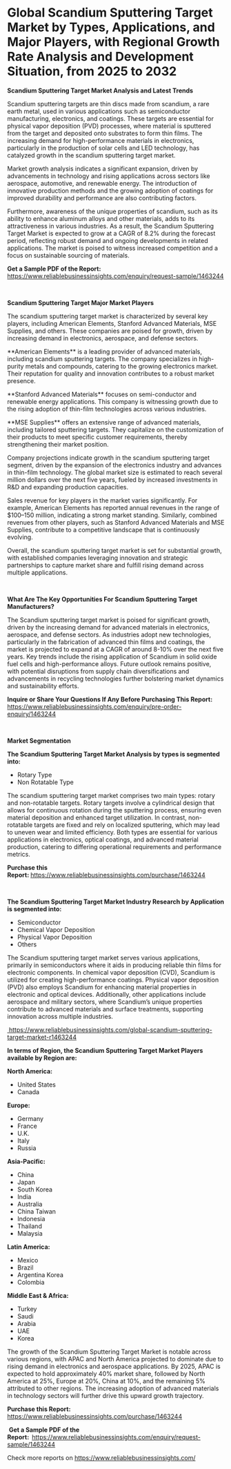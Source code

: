 <p><h1>Global Scandium Sputtering Target Market by Types, Applications, and Major Players, with Regional Growth Rate Analysis and Development Situation, from 2025 to 2032</h1></p><p><strong>Scandium Sputtering Target Market Analysis and Latest Trends</strong></p>
<p><p>Scandium sputtering targets are thin discs made from scandium, a rare earth metal, used in various applications such as semiconductor manufacturing, electronics, and coatings. These targets are essential for physical vapor deposition (PVD) processes, where material is sputtered from the target and deposited onto substrates to form thin films. The increasing demand for high-performance materials in electronics, particularly in the production of solar cells and LED technology, has catalyzed growth in the scandium sputtering target market.</p><p>Market growth analysis indicates a significant expansion, driven by advancements in technology and rising applications across sectors like aerospace, automotive, and renewable energy. The introduction of innovative production methods and the growing adoption of coatings for improved durability and performance are also contributing factors. </p><p>Furthermore, awareness of the unique properties of scandium, such as its ability to enhance aluminum alloys and other materials, adds to its attractiveness in various industries. As a result, the Scandium Sputtering Target Market is expected to grow at a CAGR of 8.2% during the forecast period, reflecting robust demand and ongoing developments in related applications. The market is poised to witness increased competition and a focus on sustainable sourcing of materials.</p></p>
<p><strong>Get a Sample PDF of the Report:&nbsp;</strong> <a href="https://www.reliablebusinessinsights.com/enquiry/request-sample/1463244?utm_campaign=3043&utm_medium=2&utm_source=Github&utm_content=ia&utm_term=01042025&utm_id=scandium-sputtering-target">https://www.reliablebusinessinsights.com/enquiry/request-sample/1463244</a></p>
<p>&nbsp;</p>
<p><strong>Scandium Sputtering Target Major Market Players</strong></p>
<p><p>The scandium sputtering target market is characterized by several key players, including American Elements, Stanford Advanced Materials, MSE Supplies, and others. These companies are poised for growth, driven by increasing demand in electronics, aerospace, and defense sectors.</p><p>**American Elements** is a leading provider of advanced materials, including scandium sputtering targets. The company specializes in high-purity metals and compounds, catering to the growing electronics market. Their reputation for quality and innovation contributes to a robust market presence. </p><p>**Stanford Advanced Materials** focuses on semi-conductor and renewable energy applications. This company is witnessing growth due to the rising adoption of thin-film technologies across various industries. </p><p>**MSE Supplies** offers an extensive range of advanced materials, including tailored sputtering targets. They capitalize on the customization of their products to meet specific customer requirements, thereby strengthening their market position.</p><p>Company projections indicate growth in the scandium sputtering target segment, driven by the expansion of the electronics industry and advances in thin-film technology. The global market size is estimated to reach several million dollars over the next five years, fueled by increased investments in R&D and expanding production capacities.</p><p>Sales revenue for key players in the market varies significantly. For example, American Elements has reported annual revenues in the range of $100–150 million, indicating a strong market standing. Similarly, combined revenues from other players, such as Stanford Advanced Materials and MSE Supplies, contribute to a competitive landscape that is continuously evolving.</p><p>Overall, the scandium sputtering target market is set for substantial growth, with established companies leveraging innovation and strategic partnerships to capture market share and fulfill rising demand across multiple applications.</p></p>
<p>&nbsp;</p>
<p><strong>What Are The Key Opportunities For Scandium Sputtering Target Manufacturers?</strong></p>
<p><p>The Scandium sputtering target market is poised for significant growth, driven by the increasing demand for advanced materials in electronics, aerospace, and defense sectors. As industries adopt new technologies, particularly in the fabrication of advanced thin films and coatings, the market is projected to expand at a CAGR of around 8-10% over the next five years. Key trends include the rising application of Scandium in solid oxide fuel cells and high-performance alloys. Future outlook remains positive, with potential disruptions from supply chain diversifications and advancements in recycling technologies further bolstering market dynamics and sustainability efforts.</p></p>
<p><strong>Inquire or Share Your Questions If Any Before Purchasing This Report:</strong> <a href="https://www.reliablebusinessinsights.com/enquiry/pre-order-enquiry/1463244?utm_campaign=3043&utm_medium=2&utm_source=Github&utm_content=ia&utm_term=01042025&utm_id=scandium-sputtering-target">https://www.reliablebusinessinsights.com/enquiry/pre-order-enquiry/1463244</a></p>
<p>&nbsp;</p>
<p><strong>Market Segmentation</strong></p>
<p><strong>The Scandium Sputtering Target Market Analysis by types is segmented into:</strong></p>
<p><ul><li>Rotary Type</li><li>Non Rotatable Type</li></ul></p>
<p><p>The scandium sputtering target market comprises two main types: rotary and non-rotatable targets. Rotary targets involve a cylindrical design that allows for continuous rotation during the sputtering process, ensuring even material deposition and enhanced target utilization. In contrast, non-rotatable targets are fixed and rely on localized sputtering, which may lead to uneven wear and limited efficiency. Both types are essential for various applications in electronics, optical coatings, and advanced material production, catering to differing operational requirements and performance metrics.</p></p>
<p><strong>Purchase this Report:&nbsp;</strong><a href="https://www.reliablebusinessinsights.com/purchase/1463244?utm_campaign=3043&utm_medium=2&utm_source=Github&utm_content=ia&utm_term=01042025&utm_id=scandium-sputtering-target">https://www.reliablebusinessinsights.com/purchase/1463244</a></p>
<p>&nbsp;</p>
<p><strong>The Scandium Sputtering Target Market Industry Research by Application is segmented into:</strong></p>
<p><ul><li>Semiconductor</li><li>Chemical Vapor Deposition</li><li>Physical Vapor Deposition</li><li>Others</li></ul></p>
<p><p>The Scandium sputtering target market serves various applications, primarily in semiconductors where it aids in producing reliable thin films for electronic components. In chemical vapor deposition (CVD), Scandium is utilized for creating high-performance coatings. Physical vapor deposition (PVD) also employs Scandium for enhancing material properties in electronic and optical devices. Additionally, other applications include aerospace and military sectors, where Scandium’s unique properties contribute to advanced materials and surface treatments, supporting innovation across multiple industries.</p></p>
<p><a href="https://www.reliablebusinessinsights.com/global-scandium-sputtering-target-market-r1463244?utm_campaign=3043&utm_medium=2&utm_source=Github&utm_content=ia&utm_term=01042025&utm_id=scandium-sputtering-target">&nbsp;https://www.reliablebusinessinsights.com/global-scandium-sputtering-target-market-r1463244</a></p>
<p><strong>In terms of Region, the Scandium Sputtering Target Market Players available by Region are:</strong></p>
<p>
    <p> <strong> North America: </strong>
        <ul>
            <li>United States</li>
            <li>Canada</li>
        </ul>
        </p> 
    <p> <strong> Europe: </strong>
        <ul>
            <li>Germany</li>
            <li>France</li>
            <li>U.K.</li>
            <li>Italy</li>
            <li>Russia</li>
        </ul>
        </p> 
    <p> <strong> Asia-Pacific: </strong>
        <ul>
            <li>China</li>
            <li>Japan</li>
            <li>South Korea</li>
            <li>India</li>
            <li>Australia</li>
            <li>China Taiwan</li>
            <li>Indonesia</li>
            <li>Thailand</li>
            <li>Malaysia</li>
        </ul>
        </p> 
    <p> <strong> Latin America: </strong>
        <ul>
            <li>Mexico</li>
            <li>Brazil</li>
            <li>Argentina Korea</li>
            <li>Colombia</li>
        </ul>
        </p> 
    <p> <strong> Middle East & Africa: </strong>
        <ul>
            <li>Turkey</li>
            <li>Saudi</li>
            <li>Arabia</li>
            <li>UAE</li>
            <li>Korea</li>
        </ul>
    </p>
    </p>
<p><p>The growth of the Scandium Sputtering Target Market is notable across various regions, with APAC and North America projected to dominate due to rising demand in electronics and aerospace applications. By 2025, APAC is expected to hold approximately 40% market share, followed by North America at 25%, Europe at 20%, China at 10%, and the remaining 5% attributed to other regions. The increasing adoption of advanced materials in technology sectors will further drive this upward growth trajectory.</p></p>
<p><strong>Purchase this Report: </strong><a href="https://www.reliablebusinessinsights.com/purchase/1463244?utm_campaign=3043&utm_medium=2&utm_source=Github&utm_content=ia&utm_term=01042025&utm_id=scandium-sputtering-target">https://www.reliablebusinessinsights.com/purchase/1463244</a></p>
<p>&nbsp;<strong>Get a Sample PDF of the Report:&nbsp;&nbsp;</strong><a href="https://www.reliablebusinessinsights.com/enquiry/request-sample/1463244?utm_campaign=3043&utm_medium=2&utm_source=Github&utm_content=ia&utm_term=01042025&utm_id=scandium-sputtering-target">https://www.reliablebusinessinsights.com/enquiry/request-sample/1463244</a></p>
<p><strong></strong></p>
<p>Check more reports on <a href="https://www.reliablebusinessinsights.com/?utm_campaign=3043&utm_medium=2&utm_source=Github&utm_content=ia&utm_term=01042025&utm_id=scandium-sputtering-target">https://www.reliablebusinessinsights.com/</a></p>